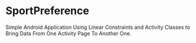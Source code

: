 # SportPreference
Simple Android Application Using Linear Constraints and Activity Classes to Bring Data From One Activity Page To Another One.
